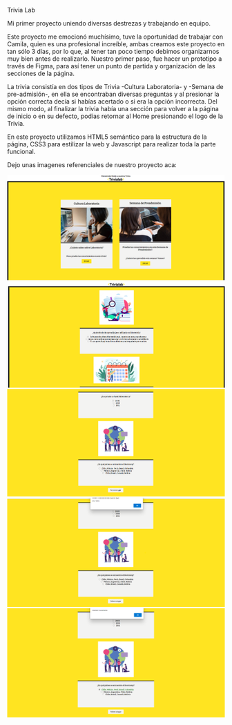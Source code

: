 Trivia Lab

Mi primer proyecto uniendo diversas destrezas y trabajando en equipo. 

Este proyecto me emocionó muchísimo, tuve la oportunidad de trabajar con Camila, quien es una profesional increíble, ambas creamos este proyecto en tan sólo 3 días, por lo que, al tener tan poco tiempo debimos organizarnos muy bien antes de realizarlo. Nuestro primer paso, fue hacer un prototipo a través de Figma, para así tener un punto de partida y organización de las secciones de la página.

La trivia consistía en dos tipos de Trivia -Cultura Laboratoria- y -Semana de pre-admisión-, en ella se encontraban diversas preguntas y al presionar la opción correcta decía si habías acertado o si era la opción incorrecta. Del mismo modo, al finalizar la trivia había una sección para volver a la página de inicio o en su defecto, podías retornar al Home presionando el logo de la Trivia.

En este proyecto utilizamos HTML5 semántico para la estructura de la página, CSS3 para estilizar la web y Javascript para realizar toda la parte funcional.

Dejo unas imagenes referenciales de nuestro proyecto aca:

<img src="/readme/home.png" alt="home"/>
<img src="/readme/trivia1.png" alt="trivia1"/>
<img src="/readme/trivia2.png" alt="trivia2"/>
<img src="/readme/response.png" alt="response"/>
<img src="/readme/wrong.png" alt="wrong"/>
